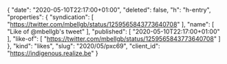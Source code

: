 {
  "date": "2020-05-10T22:17:00+01:00",
  "deleted": false,
  "h": "h-entry",
  "properties": {
    "syndication": [
      "https://twitter.com/mbellgb/status/1259565843773640708"
    ],
    "name": [
      "Like of @mbellgb's tweet"
    ],
    "published": [
      "2020-05-10T22:17:00+01:00"
    ],
    "like-of": [
      "https://twitter.com/mbellgb/status/1259565843773640708"
    ]
  },
  "kind": "likes",
  "slug": "2020/05/pxc69",
  "client_id": "https://indigenous.realize.be"
}
